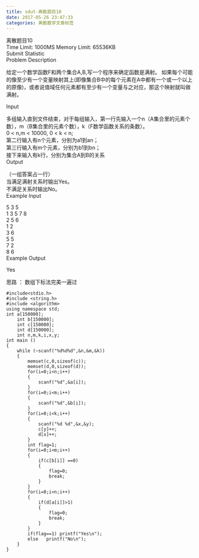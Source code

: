 ```yaml
---
title: sdut-离散题目10
date: 2017-05-26 23:47:33
categories: 离散数学文章标签
---
```

离散题目10  
Time Limit: 1000MS Memory Limit: 65536KB  
Submit Statistic  
Problem Description  
  
给定一个数学函数F和两个集合A,B,写一个程序来确定函数是满射。
如果每个可能的像至少有一个变量映射其上(即像集合B中的每个元素在A中都有一个或一个以上的原像)，或者说值域任何元素都有至少有一个变量与之对应，<!-- more -->那这个映射就叫做满射。  
  
Input  
  
多组输入直到文件结束，对于每组输入，第一行先输入一个n（A集合里的元素个数），m（B集合里的元素个数），k（F数学函数关系的条数）。  
0 < n,m < 10000, 0 < k < n;  
第二行输入有n个元素，分别为a1到an；  
第三行输入有m个元素，分别为b1到bn；  
接下来输入有k行，分别为集合A到B的关系  
Output  
  
（一组答案占一行）  
当满足满射关系时输出Yes。  
不满足关系时输出No。  
Example Input  
  
5 3 5  
1 3 5 7 8  
2 5 6  
1 2  
3 6  
5 5  
7 2  
8 6  
Example Output  
  

Yes

思路 ： 数组下标法完美一遍过

    
    
    #include<stdio.h>
    #include <string.h>
    #include <algorithm>
    using namespace std;
    int a[150000];
        int b[150000];
        int c[150000];
        int d[150000];
        int n,m,k,i,x,y;
    int main ()
    {
        while (~scanf("%d%d%d",&n,&m,&k))
        {
            memset(c,0,sizeof(c));
            memset(d,0,sizeof(d));
            for(i=0;i<n;i++)
            {
                scanf("%d",&a[i]);
            }
            for(i=0;i<m;i++)
            {
                scanf("%d",&b[i]);
            }
            for(i=0;i<k;i++)
            {
                scanf("%d %d",&x,&y);
                c[y]++;
                d[x]++;
            }
            int flag=1;
            for(i=0;i<m;i++)
            {
                if(c[b[i]] ==0)
                {
                    flag=0;
                    break;
                }
            }
            for(i=0;i<n;i++)
            {
                if(d[a[i]]>1)
                {
                    flag=0;
                    break;
                }
            }
            if(flag==1) printf("Yes\n");
            else   printf("No\n");
        }
    }
    
    

  
  

